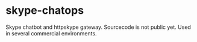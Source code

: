 # skype-chatops
Skype chatbot and httpskype gateway.
Sourcecode is not public yet. Used in several commercial environments.
